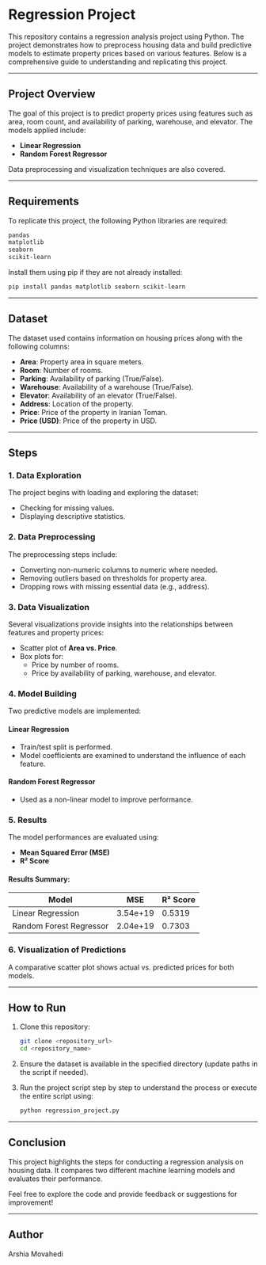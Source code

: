 # Regression Project

This repository contains a regression analysis project using Python. The project demonstrates how to preprocess housing data and build predictive models to estimate property prices based on various features. Below is a comprehensive guide to understanding and replicating this project.

---

## Project Overview
The goal of this project is to predict property prices using features such as area, room count, and availability of parking, warehouse, and elevator. The models applied include:
- **Linear Regression**
- **Random Forest Regressor**

Data preprocessing and visualization techniques are also covered.

---

## Requirements

To replicate this project, the following Python libraries are required:

```bash
pandas
matplotlib
seaborn
scikit-learn
```

Install them using pip if they are not already installed:

```bash
pip install pandas matplotlib seaborn scikit-learn
```

---

## Dataset

The dataset used contains information on housing prices along with the following columns:
- **Area**: Property area in square meters.
- **Room**: Number of rooms.
- **Parking**: Availability of parking (True/False).
- **Warehouse**: Availability of a warehouse (True/False).
- **Elevator**: Availability of an elevator (True/False).
- **Address**: Location of the property.
- **Price**: Price of the property in Iranian Toman.
- **Price (USD)**: Price of the property in USD.

---

## Steps

### 1. Data Exploration
The project begins with loading and exploring the dataset:
- Checking for missing values.
- Displaying descriptive statistics.

### 2. Data Preprocessing
The preprocessing steps include:
- Converting non-numeric columns to numeric where needed.
- Removing outliers based on thresholds for property area.
- Dropping rows with missing essential data (e.g., address).

### 3. Data Visualization
Several visualizations provide insights into the relationships between features and property prices:
- Scatter plot of **Area vs. Price**.
- Box plots for:
  - Price by number of rooms.
  - Price by availability of parking, warehouse, and elevator.

### 4. Model Building
Two predictive models are implemented:

#### **Linear Regression**
- Train/test split is performed.
- Model coefficients are examined to understand the influence of each feature.

#### **Random Forest Regressor**
- Used as a non-linear model to improve performance.

### 5. Results
The model performances are evaluated using:
- **Mean Squared Error (MSE)**
- **R² Score**

#### Results Summary:
| Model                  | MSE               | R² Score |
|------------------------|-------------------|------------|
| Linear Regression      | 3.54e+19         | 0.5319     |
| Random Forest Regressor| 2.04e+19         | 0.7303     |

### 6. Visualization of Predictions
A comparative scatter plot shows actual vs. predicted prices for both models.

---

## How to Run

1. Clone this repository:
   ```bash
   git clone <repository_url>
   cd <repository_name>
   ```

2. Ensure the dataset is available in the specified directory (update paths in the script if needed).

3. Run the project script step by step to understand the process or execute the entire script using:
   ```bash
   python regression_project.py
   ```

---

## Conclusion

This project highlights the steps for conducting a regression analysis on housing data. It compares two different machine learning models and evaluates their performance.

Feel free to explore the code and provide feedback or suggestions for improvement!

---

## Author
Arshia Movahedi

